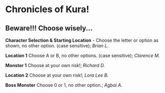 # Chronicles of Kura!

## Beware!!! Choose wisely...

**Character Selection & Starting Location** - Choose the letter or option as shown, no other option. (case sensitive); *Brian L.*

**Location 1** Choose A or B, no other options. (case sensitive); *Clarence M.*

**Monster 1** Choose at your own risk!; *Richard D.*

**Location 2** Choose at your own risk!; *Lora Lee B.*

**Boss Monster** Choose 0 or 1, no other option.; *Agbai A.*
